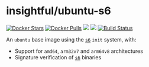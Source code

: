# insightful/ubuntu-s6

[![Docker Stars](https://img.shields.io/docker/stars/insightful/ubuntu-s6.svg)](https://hub.docker.com/r/insightful/ubuntu-s6)
[![Docker Pulls](https://img.shields.io/docker/pulls/insightful/ubuntu-s6.svg)](https://hub.docker.com/r/insightful/ubuntu-s6)
[![](https://images.microbadger.com/badges/image/insightful/ubuntu-s6.svg)](https://microbadger.com/images/insightful/ubuntu-s6 "Get your own image badge on microbadger.com")
[![](https://images.microbadger.com/badges/version/insightful/ubuntu-s6.svg)](https://microbadger.com/images/insightful/ubuntu-s6 "Get your own version badge on microbadger.com")
[![Build Status](https://travis-ci.org/insightfulsystems/ubuntu-s6.svg?branch=master)](https://travis-ci.org/insightfulsystems/ubuntu-s6)

An `ubuntu` base image using the [`s6`][s6] `init` system, with:

* Support for `amd64`, `arm32v7` and `arm64v8` architectures
* Signature verification of [`s6`][s6] binaries

[s6]: https://github.com/just-containers/s6-overlay
